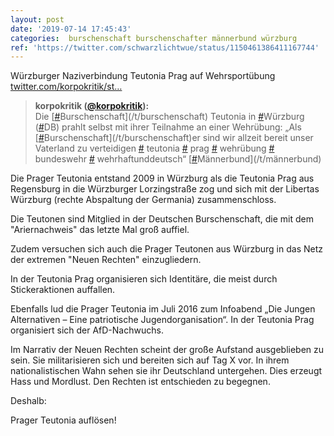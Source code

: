 ```yaml
---
layout: post
date: '2019-07-14 17:45:43'
categories:  burschenschaft burschenschafter männerbund würzburg
ref: 'https://twitter.com/schwarzlichtwue/status/1150461386411167744'
---
```

Würzburger Naziverbindung Teutonia Prag auf Wehrsportübung [twitter.com/korpokritik/st…](https://twitter.com/korpokritik/status/1149340774032650241)
> <b>korpokritik ([@korpokritik](https://twitter.com/korpokritik)):</b>  
>Die [[#](/t/)Burschenschaft](/t/burschenschaft) Teutonia in [#](/t/)Würzburg ([#](/t/)DB) prahlt selbst mit ihrer Teilnahme an einer Wehrübung: „Als [[#](/t/)Burschenschaft](/t/burschenschaft)er sind wir allzeit bereit unser Vaterland zu verteidigen [#](/t/) teutonia [#](/t/) prag [#](/t/) wehrübung [#](/t/) bundeswehr [#](/t/) wehrhaftunddeutsch“ [[#](/t/)Männerbund](/t/männerbund)   



Die Prager Teutonia entstand 2009 in Würzburg als die Teutonia Prag aus Regensburg in die Würzburger Lorzingstraße zog und sich mit der Libertas Würzburg (rechte Abspaltung der Germania) zusammenschloss.

Die Teutonen sind Mitglied in der Deutschen Burschenschaft, die mit dem "Ariernachweis" das letzte Mal groß auffiel.



Zudem versuchen sich auch die Prager Teutonen aus Würzburg in das Netz der extremen "Neuen Rechten" einzugliedern.

In der Teutonia Prag organisieren sich Identitäre, die meist durch Stickeraktionen auffallen.

Ebenfalls lud die Prager Teutonia im Juli 2016 zum Infoabend „Die Jungen Alternativen – Eine patriotische Jugendorganisation“. In der Teutonia Prag organisiert sich der AfD-Nachwuchs.

Im Narrativ der Neuen Rechten scheint der große Aufstand ausgeblieben zu sein. Sie militarisieren sich und bereiten sich auf Tag X vor. In ihrem nationalistischen Wahn sehen sie ihr Deutschland untergehen. Dies erzeugt Hass und Mordlust. Den Rechten ist entschieden zu begegnen.

Deshalb:

Prager Teutonia auflösen!

